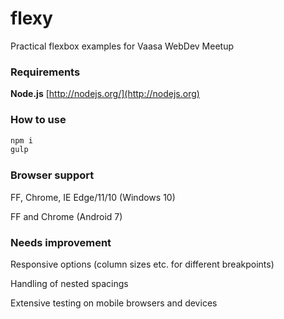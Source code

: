 # flexy
Practical flexbox examples for Vaasa WebDev Meetup

### Requirements

**Node.js** [http://nodejs.org/](http://nodejs.org) 

### How to use

```sh
npm i
gulp
```

### Browser support

FF, Chrome, IE Edge/11/10 (Windows 10)

FF and Chrome (Android 7)

### Needs improvement

Responsive options (column sizes etc. for different breakpoints)

Handling of nested spacings

Extensive testing on mobile browsers and devices


